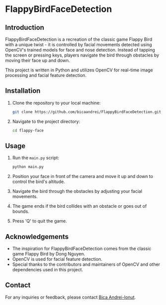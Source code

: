 # FlappyBirdFaceDetection

## Introduction

FlappyBirdFaceDetection is a recreation of the classic game Flappy Bird with a unique twist - it is controlled by facial movements detected using OpenCV's trained models for face and nose detection. Instead of tapping the screen or pressing keys, players navigate the bird through obstacles by moving their face up and down.

This project is written in Python and utilizes OpenCV for real-time image processing and facial feature detection.

## Installation

1. Clone the repository to your local machine:

    ```bash
    git clone https://github.com/bicaandrei/FlappyBirdFaceDetection.git
    ```

2. Navigate to the project directory:

    ```bash
    cd flappy-face
    ```

## Usage

1. Run the `main.py` script:

    ```bash
    python main.py
    ```

2. Position your face in front of the camera and move it up and down to control the bird's altitude.

3. Navigate the bird through the obstacles by adjusting your facial movements.

4. The game ends if the bird collides with an obstacle or goes out of bounds.

5. Press 'Q' to quit the game.

## Acknowledgements

- The inspiration for FlappyBirdFaceDetection comes from the classic game Flappy Bird by Dong Nguyen.
- OpenCV is used for facial feature detection.
- Special thanks to the contributors and maintainers of OpenCV and other dependencies used in this project.

## Contact

For any inquiries or feedback, please contact [Bica Andrei-Ionut](mailto:bica.nuna@gmail.com).
